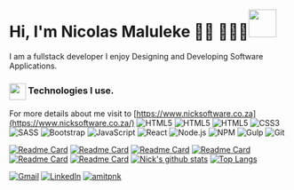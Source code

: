 # Hi, I'm Nicolas Maluleke 👋🏾 👩🏾‍💻<img src="https://media.giphy.com/media/IfsByYYHyNlnINT46g/giphy.gif" width="50">
 
I am a fullstack developer I enjoy Designing and Developing Software Applications.

<h3>
<img align="center" src="https://www.flaticon.com/svg/static/icons/svg/2933/2933245.svg" width="30"> Technologies I use.
</h3>

For more details about me visit to  [https://www.nicksoftware.co.za](https://www.nicksoftware.co.za/)
![HTML5](https://img.shields.io/badge/-CSharp-000000?style=flat&logo=C-Sharp)
![HTML5](https://img.shields.io/badge/-XAMARIN-000000?style=flat&logo=xamarin)
![HTML5](https://img.shields.io/badge/-HTML5-000000?style=flat&logo=HTML5)
![CSS3](https://img.shields.io/badge/-CSS3-000000?style=flat&logo=CSS3&logoColor=1572B6)
![SASS](https://img.shields.io/badge/-SASS-000000?style=flat&logo=SASS)
![Bootstrap](https://img.shields.io/badge/-Bootstrap-000000?style=flat&logo=Bootstrap&logoColor=563D7C)
![JavaScript](https://img.shields.io/badge/-JavaScript-000000?style=flat&logo=javascript)
![React](https://img.shields.io/badge/-React-000000?style=flat&logo=React)
![Node.js](https://img.shields.io/badge/-Node.js-000000?style=flat&logo=Node.js&logoColor=339933)
![NPM](https://img.shields.io/badge/-NPM-000000?style=flat&logo=NPM&logoColor=CB3837)
![Gulp](https://img.shields.io/badge/-Gulp-000000?style=flat&logo=Gulp&logoColor=CF4647)
![Git](https://img.shields.io/badge/-Git-000000?style=flat&logo=Git&logoColor=F05032)

[![Readme Card](https://github-readme-stats.vercel.app/api/pin/?username=hnicolus&repo=memory-game)](https://github.com/anuraghazra/github-readme-stats)
[![Readme Card](https://github-readme-stats.vercel.app/api/pin/?username=hnicolus&repo=SuggestionBot)](https://github.com/anuraghazra/github-readme-stats)
[![Readme Card](https://github-readme-stats.vercel.app/api/pin/?username=hnicolus&repo=CodeClinic)](https://github.com/anuraghazra/github-readme-stats)
[![Readme Card](https://github-readme-stats.vercel.app/api/pin/?username=hnicolus&repo=invoice-kit)](https://github.com/anuraghazra/github-readme-stats)
[![Readme Card](https://github-readme-stats.vercel.app/api/pin/?username=hnicolus&repo=Covid-Doctor)](https://github.com/anuraghazra/github-readme-stats)
[![Readme Card](https://github-readme-stats.vercel.app/api/pin/?username=hnicolus&repo=SortMyDownloadsService)](https://github.com/anuraghazra/github-readme-stats)
[![Nick's github stats](https://github-readme-stats.vercel.app/api?username=hnicolus&hide=contribs,issues,prs)](https://github.com/anuraghazra/github-readme-stats)
[![Top Langs](https://github-readme-stats.vercel.app/api/top-langs/?username=hnicolus&layout=compact)](https://github.com/hnicolus/github-readme-stats)


<!--
[![Top Langs](https://github-readme-stats.vercel.app/api/top-langs/?username=hnicolus&langs_count=10&layout=compact)](https://github.com/anuraghazra/github-readme-stats)
-->
<a href="mailto:nicolusmaluleke@gmail.com"><img src="https://img.shields.io/badge/-Gmail-c14438?style=flat-square&logo=Gmail&logoColor=white&link=mailto:nicolusmaluleke@gmail.com" alt="Gmail"></a>
<a href="https://www.linkedin.com/in/nicolas-maluleke-81a698191/?originalSubdomain=in"><img src="https://img.shields.io/badge/LinkedIn-%230077B5.svg?&style=flat-square&logo=linkedin&logoColor=white" alt="LinkedIn"></a>
<a href="https://github.com/hnicolus?tab=repositories"> <img src="https://komarev.com/ghpvc/?username=amitpnk" alt="amitpnk" /> </a>
